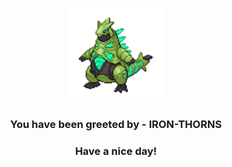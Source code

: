 <p align="center">
            <img src="https://raw.githubusercontent.com/PokeAPI/sprites/master/sprites/pokemon/995.png" width="150" height="150">
          </p>
          <h3 align="center">You have been greeted by - <b>IRON-THORNS</b></h3>
          <h3 align="center">Have a nice day!</h3>
